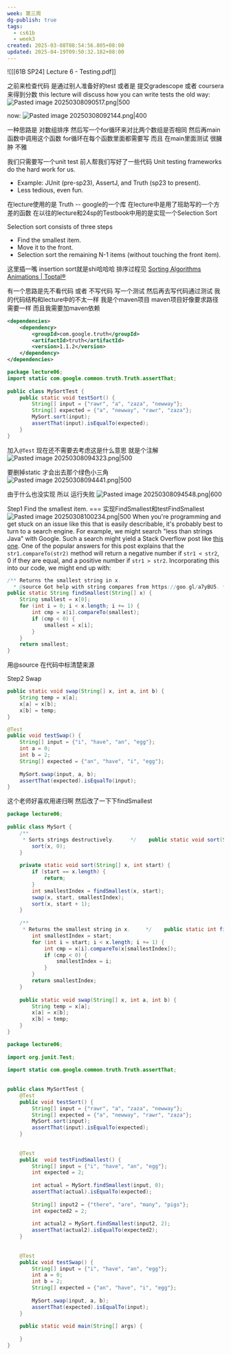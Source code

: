 ```yaml
---
week: 第三周
dg-publish: true
tags:
  - cs61b
  - week3
created: 2025-03-08T08:54:56.805+08:00
updated: 2025-04-19T09:50:32.182+08:00
---
```


![[[61B SP24] Lecture 6 - Testing.pdf]] 

之前来检查代码 是通过别人准备好的test 或者是 提交gradescope 或者 coursera 来得到分数
this lecture will discuss how you can write tests
the old way:
![Pasted image 20250308090517.png|500](/img/user/accessory/Pasted%20image%2020250308090517.png)

now:
![Pasted image 20250308092144.png|400](/img/user/accessory/Pasted%20image%2020250308092144.png)

一种思路是 对数组排序 然后写一个for循环来对比两个数组是否相同  然后再main函数中调用这个函数
for循环在每个函数里面都需要写  而且  在main里面测试  很臃肿 不雅

我们只需要写一个unit test  前人帮我们写好了一些代码
Unit testing frameworks do the hard work for us.
- Example: JUnit (pre-sp23), AssertJ, and Truth (sp23 to present).
- Less tedious, even fun.

在lecture使用的是 Truth -- google的一个库
在lecture中是用了班助写的一个方差的函数
在以往的lecture和24sp的Testbook中用的是实现一个Selection Sort

Selection sort consists of three steps
-   Find the smallest item.
- Move it to the front.
- Selection sort the remaining N-1 items (without touching the front item).

这里插一嘴  insertion sort就是shi哈哈哈
排序过程见  [Sorting Algorithms Animations | Toptal®](https://www.toptal.com/developers/sorting-algorithms)

有一个思路是先不看代码 或者 不写代码  写一个测试  然后再去写代码通过测试
我的代码结构和lecture中的不太一样  我是个maven项目  maven项目好像要求路径需要一样
而且我需要加maven依赖
```xml
<dependencies>  
    <dependency>
        <groupId>com.google.truth</groupId>  
        <artifactId>truth</artifactId>  
        <version>1.1.2</version>  
    </dependency>
</dependencies>
```

```java
package lecture06;  
import static com.google.common.truth.Truth.assertThat;  
  
public class MySortTest {  
    public static void testSort() {  
        String[] input = {"rawr", "a", "zaza", "newway"};  
        String[] expected = {"a", "newway", "rawr", "zaza"};  
        MySort.sort(input);  
        assertThat(input).isEqualTo(expected);  
    }  
}
```

加入`@Test`  现在还不需要去考虑这是什么意思  就是个注解
![Pasted image 20250308094323.png|500](/img/user/accessory/Pasted%20image%2020250308094323.png)

要删掉static  才会出去那个绿色小三角
![Pasted image 20250308094441.png|500](/img/user/accessory/Pasted%20image%2020250308094441.png)

由于什么也没实现  所以 运行失败
![Pasted image 20250308094548.png|600](/img/user/accessory/Pasted%20image%2020250308094548.png)

Step1 Find the smallest item.  === 实现FindSmallest和testFindSmallest
![Pasted image 20250308100234.png|500](/img/user/accessory/Pasted%20image%2020250308100234.png)
When you're programming and get stuck on an issue like this that is easily describable, it's probably best to turn to a search engine. For example, we might search "less than strings Java" with Google. Such a search might yield a Stack Overflow post like [this one](https://stackoverflow.com/questions/5153496/how-can-i-compare-two-strings-in-java-and-define-which-of-them-is-smaller-than-t).
One of the popular answers for this post explains that the `str1.compareTo(str2)` method will return a negative number if `str1 < str2`, 0 if they are equal, and a positive number if `str1 > str2`.
Incorporating this into our code, we might end up with:
```java
/** Returns the smallest string in x. 
  * @source Got help with string compares from https://goo.gl/a7yBU5. */
public static String findSmallest(String[] x) {
    String smallest = x[0];
    for (int i = 0; i < x.length; i += 1) {
        int cmp = x[i].compareTo(smallest);
        if (cmp < 0) {
            smallest = x[i];
        }
    }
    return smallest;
}
```
用@source 在代码中标清楚来源

Step2 Swap
```java
public static void swap(String[] x, int a, int b) {  
    String temp = x[a];  
    x[a] = x[b];  
    x[b] = temp;  
}
```

```java
@Test  
public void testSwap() {  
    String[] input = {"i", "have", "an", "egg"};  
    int a = 0;  
    int b = 2;  
    String[] expected = {"an", "have", "i", "egg"};  
  
    MySort.swap(input, a, b);  
    assertThat(expected).isEqualTo(input);  
}
```

这个老师好喜欢用递归啊
然后改了一下下findSmallest
```java
package lecture06;  
  
public class MySort {  
    /**  
     * Sorts strings destructively.     */    public static void sort(String[] x) {  
        sort(x, 0);  
    }  
  
    private static void sort(String[] x, int start) {  
        if (start == x.length) {  
            return;  
        }  
        int smallestIndex = findSmallest(x, start);  
        swap(x, start, smallestIndex);  
        sort(x, start + 1);  
    }  
      
    /**  
     * Returns the smallest string in x.     */    public static int findSmallest(String[] x, int start) {  
        int smallestIndex = start;  
        for (int i = start; i < x.length; i += 1) {  
            int cmp = x[i].compareTo(x[smallestIndex]);  
            if (cmp < 0) {  
                smallestIndex = i;  
            }  
        }  
        return smallestIndex;  
    }  
  
    public static void swap(String[] x, int a, int b) {  
        String temp = x[a];  
        x[a] = x[b];  
        x[b] = temp;  
    }  
}
```

```java
package lecture06;  
  
import org.junit.Test;  
  
import static com.google.common.truth.Truth.assertThat;  
  
  
public class MySortTest {  
    @Test  
    public void testSort() {  
        String[] input = {"rawr", "a", "zaza", "newway"};  
        String[] expected = {"a", "newway", "rawr", "zaza"};  
        MySort.sort(input);  
        assertThat(input).isEqualTo(expected);  
    }  
  
  
    @Test  
    public  void testFindSmallest() {  
        String[] input = {"i", "have", "an", "egg"};  
        int expected = 2;  
  
        int actual = MySort.findSmallest(input, 0);  
        assertThat(actual).isEqualTo(expected);  
  
        String[] input2 = {"there", "are", "many", "pigs"};  
        int expected2 = 2;  
  
        int actual2 = MySort.findSmallest(input2, 2);  
        assertThat(actual2).isEqualTo(expected2);  
    }  
  
  
    @Test  
    public void testSwap() {  
        String[] input = {"i", "have", "an", "egg"};  
        int a = 0;  
        int b = 2;  
        String[] expected = {"an", "have", "i", "egg"};  
  
        MySort.swap(input, a, b);  
        assertThat(expected).isEqualTo(input);  
    }  
  
    public static void main(String[] args) {  
  
    }  
}
```